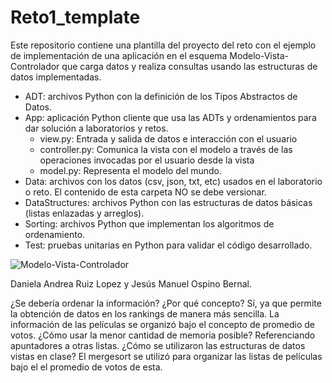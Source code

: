 # Reto1_template

Este repositorio contiene una plantilla del proyecto del reto con el ejemplo de implementación de una aplicación en el esquema Modelo-Vista-Controlador que carga datos y realiza consultas usando las estructuras de datos implementadas. 

*	ADT: archivos Python con la definición de los Tipos Abstractos de Datos.
*	App: aplicación Python cliente que usa las ADTs y ordenamientos para dar solución a laboratorios y retos.
    * view.py: Entrada y salida de datos e interacción con el usuario
    * controller.py: Comunica la vista con el modelo a través de las operaciones invocadas por el usuario desde la vista
    * model.py: Representa el modelo del mundo.
*	Data: archivos con los datos (csv, json, txt, etc) usados en el laboratorio o reto. El contenido de esta carpeta NO se debe versionar.
*	DataStructures: archivos Python con las estructuras de datos básicas (listas enlazadas y arreglos).
*	Sorting: archivos Python que implementan los algoritmos de ordenamiento.
*	Test: pruebas unitarias en Python para validar el código desarrollado.

![Modelo-Vista-Controlador](http://sistemasproyectos.uniandes.edu.co/iniciativas/architlab/wp-content/uploads/sites/7/2020/02/MVC.png)


Daniela Andrea Ruiz Lopez y Jesús Manuel Ospino Bernal.

¿Se debería ordenar la información? ¿Por qué concepto?
Sí, ya que permite la obtención de datos en los rankings de manera más sencilla.
La información de las películas se organizó bajo el concepto de promedio de votos.
¿Cómo usar la menor cantidad de memoria posible?
Referenciando apuntadores a otras listas. 
¿Cómo se utilizaron las estructuras de datos vistas en clase?
El mergesort se utilizó para organizar las listas de películas bajo el el promedio de votos de esta. 

